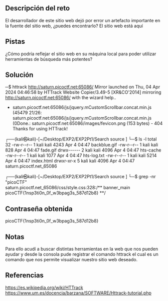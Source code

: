 ## Descripción del reto
El desarrollador de este sitio web dejó por error un artefacto importante en la fuente del sitio web, ¿puedes encontrarlo?
El sitio web está aquí
## Pistas 
¿Cómo podría reflejar el sitio web en su máquina local para poder utilizar herramientas de búsqueda más potentes?
## Solución 
─$ httrack http://saturn.picoctf.net:65086/
Mirror launched on Thu, 04 Apr 2024 04:46:58 by HTTrack Website Copier/3.49-5 [XR&CO'2014]
mirroring http://saturn.picoctf.net:65086/ with the wizard help..
* saturn.picoctf.net:65086/js/jquery.mCustomScrollbar.concat.min.js (45479 21/26: saturn.picoctf.net:65086/js/jquery.mCustomScrollbar.concat.min.js (0Done.: saturn.picoctf.net:65086/images/fevicon.png (153 bytes) - 404
Thanks for using HTTrack!
   
┌──(kali㉿kali)-[~/Desktop/EXP2/EXP2Pt1/Search source ]
└─$ ls -l 
total 32
-rw-r--r-- 1 kali kali 4243 Apr  4 04:47 backblue.gif
-rw-r--r-- 1 kali kali  828 Apr  4 04:47 fade.gif
drwx------ 2 kali kali 4096 Apr  4 04:47 hts-cache
-rw-r--r-- 1 kali kali 1077 Apr  4 04:47 hts-log.txt
-rw-r--r-- 1 kali kali 5214 Apr  4 04:47 index.html
drwxr-xr-x 5 kali kali 4096 Apr  4 04:47 saturn.picoctf.net_65086
                                                                           
┌──(kali㉿kali)-[~/Desktop/EXP2/EXP2Pt1/Search source ]
└─$ grep -nr "picoCTF"                              
saturn.picoctf.net_65086/css/style.css:328:/** banner_main picoCTF{1nsp3ti0n_0f_w3bpag3s_587d12b8} **/

## Contraseña obtenida 
picoCTF{1nsp3ti0n_0f_w3bpag3s_587d12b8} 
## Notas 
Para ello acudí a buscar distintas herramientas en la web que nos pueden ayudar y desde la consola pude registrar el comando httrack el cual es un comando que nos permite visualizar nuestro sitio web deseado.
## Referencias 
https://es.wikipedia.org/wiki/HTTrack
https://www.um.es/docencia/barzana/SOFTWARE/Httrack-tutorial.php
